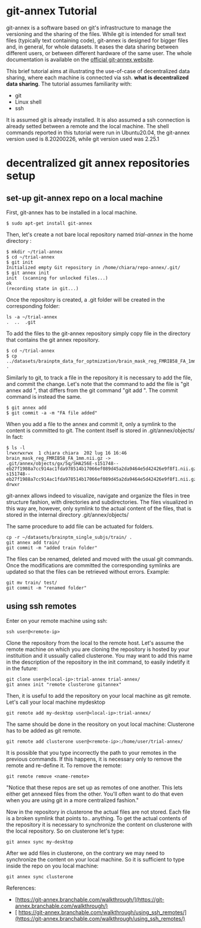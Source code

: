 # git-annex Tutorial
git-annex is a software based on git's infrastructure to manage the versioning and the sharing of the files. While git is intended for small text files (typically text containing code), git-annex is designed for bigger files and, in general, for whole datasets. It eases the data sharing between different users, or between different hardware of the same user. The whole documentation is available on the [official git-annex website](https://git-annex.branchable.com/).

This brief tutorial aims at illustrating the use-of-case of decentralized data sharing, where each machine is connected via ssh. **what is decentralized data sharing**. The tutorial assumes familiarity with:
* git
* Linux shell 
* ssh

It is assumed git is already installed. It is also assumed a ssh connection is already setted between a remote and the local machine.
The shell commands reported in this tutorial were run in Ubuntu20.04, the git-annex version used is 8.20200226, while git version used was 2.25.1 

# decentralized git annex repositories setup
## set-up git-annex repo on a local machine
First, git-annex has to be installed in a local machine. 
```shell
$ sudo apt-get install git-annex
```

Then, let's create a not bare local repository named _trial-annex_ in the home directory :
```shell
$ mkdir ~/trial-annex
$ cd ~/trial-annex
$ git init
Initialized empty Git repository in /home/chiara/repo-annex/.git/
$ git annex init
init  (scanning for unlocked files...)
ok
(recording state in git...)
```
Once the repository is created, a .git folder will be created in the corresponding folder:
```shell
ls -a ~/trial-annex
.  ..  .git
```
To add the files to the git-annex repository simply copy file in the directory that contains the git annex repository.
```shell
$ cd ~/trial-annex
$ cp ../datasets/brainptm_data_for_optmization/brain_mask_reg_FMRIB58_FA_1mm.nii.gz .
```
Similarly to git, to track a file in the repository it is necessary to add the file,  and commit the change. Let's note that the command to add the file is "git annex add <file>", that differs from the git command "git add <file>". The commit command is instead the same. 

```shell
$ git annex add
$ git commit -a -m "FA file added"
```

When you add a file to the annex and commit it, only a symlink to the content is committed to git. The content itself is stored in .git/annex/objects/
In fact:
```shell
$ ls -l
lrwxrwxrwx  1 chiara chiara  202 lug 16 16:46 brain_mask_reg_FMRIB58_FA_1mm.nii.gz -> .git/annex/objects/gx/5q/SHA256E-s151748--eb27f1988a7cc914ac1fda978514b17066ef089d45a2da9464e5d42426e9f8f1.nii.gz/SHA256E-s151748--eb27f1988a7cc914ac1fda978514b17066ef089d45a2da9464e5d42426e9f8f1.nii.gz
drwxr
```
git-annex allows indeed to visualize, navigate and organize the files in tree structure fashion, with directories and subdirectories. The files visualized in this way are, however, only symlink to the actual content of the files, that is stored in the internal directory .git/annex/objects/

The same procedure to add file can be actuated for folders.
```shell
cp -r ~/datasets/brainptm_single_subjs/train/ .
git annex add train/
git commit -m "added train folder"
```

The files can be renamed, deleted and moved with the usual git commands. Once the modifications are committed the corresponding symlinks are updated so that the files can be retrieved without errors.
Example:
 
```shell  
git mv train/ test/
git commit -m "renamed folder"
```
## using ssh remotes
Enter on your remote machine using ssh:
```shell  
ssh user@<remote-ip>
```
  
Clone the repository from the local to the remote host. Let's assume the remote machine on which you are cloning the repository is hosted by your instituition and it ussually called clusterone. You may want to add this name in the description of the repository in the init command, to easily indetify it in the future: 
 
```shell  
git clone user@<local-ip>:trial-annex trial-annex/
git annex init "remote clusterone gitannex"
```
 
Then, it is useful to add the repository on your local machine as git remote. Let's call your local machine mydesktop
```shell  
git remote add my-desktop user@<local-ip>:trial-annex/
```
 
The same should be done in the reository on yout local machine: Clusterone has to be added as git remote.
```shell  
git remote add clusterone user@<remote-ip>:/home/user/trial-annex/
```
It is possible that you type incorrectly the path to your remotes in the previous commands. If this happens, it is necessary only to remove the remote and re-define it. To remove the remote:
```shell  
git remote remove <name-remote>
```

"Notice that these repos are set up as remotes of one another. This lets either get annexed files from the other. You'll often want to do that even when you are using git in a more centralized fashion."
 
Now in the repository in clusterone the actual files are not stored. Each file is a broken symlink that points to.. anything. 
To get the actual contents of the repository it is necessary to synchronize the content on clusterone with the local repository. So on clusterone let's type:
```shell  
git annex sync my-desktop
```  
After we add files in clusterone, on the contrary we may need to synchronize the content on your local machine. So it is sufficient to type inside the repo on you local machine:
```shell  
git annex sync clusterone
```  
 

  
References:
 * [https://git-annex.branchable.com/walkthrough/](https://git-annex.branchable.com/walkthrough/)
 * [ https://git-annex.branchable.com/walkthrough/using_ssh_remotes/](https://git-annex.branchable.com/walkthrough/using_ssh_remotes/)







